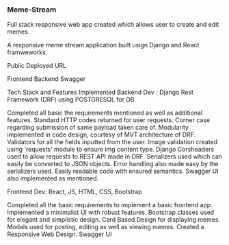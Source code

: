 ### Meme-Stream
Full stack responsive web app created which allows user to create and edit memes.

A responsive meme stream application built usign Django and React framweworks.

Public Deployed URL

Frontend
Backend
Swagger


Tech Stack and Features Implemented
Backend Dev : Django Rest Framework (DRF) using POSTGRESQL for DB

Completed all basic the requirements mentioned as well as additional features.
Standard HTTP codes returned for user requests.
Corner case regarding submission of same payload taken care of.
Modularity implemented in code design, courtesy of MVT architecture of DRF.
Validators for all the fields inputted from the user.
Image validation created using 'requests' module to ensure img content type.
Django Corsheaders used to allow requests to REST API made in DRF.
Serializers used which can easily be converted to JSON objects.
Error handling also made easy by the serializers used.
Easily readable code with ensured semantics.
Swagger UI also implemented as mentioned.

Frontend Dev: React, JS, HTML, CSS, Bootstrap

Completed all the basic requirements to implement a basic frontend app.
Implemented a minimalist UI with robust features.
Bootstrap classes used for elegant and simplistic design.
Card Based Design for displaying memes.
Modals used for posting, editing as well as viewing memes.
Created a Responsive Web Design.
Swagger UI
